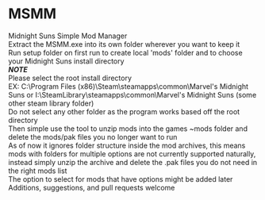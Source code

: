 # MSMM
Midnight Suns Simple Mod Manager  
Extract the MSMM.exe into its own folder wherever you want to keep it  
Run setup folder on first run to create local 'mods' folder and to choose your Midnight Suns install directory  
***NOTE***  
Please select the root install directory  
EX: C:\Program Files (x86)\Steam\steamapps\common\Marvel's Midnight Suns or I:\SteamLibrary\steamapps\common\Marvel's Midnight Suns (some other steam library folder)  
Do not select any other folder as the program works based off the root directory  
Then simple use the tool to unzip mods into the games ~mods folder and delete the mods/pak files you no longer want to run  
As of now it ignores folder structure inside the mod archives, this means mods with folders for multiple options are not currently supported naturally, instead simply  unzip the archive and delete the .pak files you do not need in the right mods list  
The option to select for mods that have options might be added later  
Additions, suggestions, and pull requests welcome
